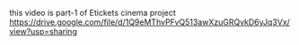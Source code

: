 this video is part-1 of Etickets cinema project 
https://drive.google.com/file/d/1Q9eMThvPFvQ513awXzuGRQvkD6yJq3Vx/view?usp=sharing
